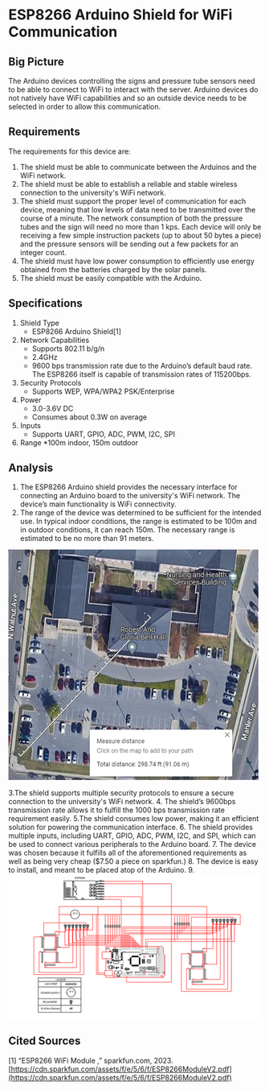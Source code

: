 # ESP8266 Arduino Shield for WiFi Communication

## Big Picture

The Arduino devices controlling the signs and pressure tube sensors need to be able to connect to WiFi to interact with the server. Arduino devices do not natively have WiFi capabilities and so an outside device needs to be selected in order to allow this communication.

## Requirements
The requirements for this device are:
1. The shield must be able to communicate between the Arduinos and the WiFi network.
2. The shield must be able to establish a reliable and stable wireless connection to the university's WiFi network.
3. The shield must support the proper level of communication for each device, meaning that low levels of data need to be transmitted over the course of a minute. The network consumption of both the pressure tubes and the sign will need no more than 1 kps. Each device will only be receiving a few simple instruction packets (up to about 50 bytes a piece) and the pressure sensors will be sending out a few packets for an integer count.
4. The shield must have low power consumption to efficiently use energy obtained from the batteries charged by the solar panels.
5. The shield must be easily compatible with the Arduino.

## Specifications

1. Shield Type
    * ESP8266 Arduino Shield[1]
2. Network Capabilities
    * Supports 802.11 b/g/n
    * 2.4GHz
    * 9600 bps transmission rate due to the Arduino’s default baud rate. The ESP8266 itself is capable of transmission rates of 115200bps.
3. Security Protocols
    * Supports WEP, WPA/WPA2 PSK/Enterprise
4. Power
    * 3.0-3.6V DC
    * Consumes about 0.3W on average
5. Inputs
    * Supports UART, GPIO, ADC, PWM, I2C, SPI
6. Range
    *100m indoor, 150m outdoor

## Analysis

1. The ESP8266 Arduino shield provides the necessary interface for connecting an Arduino board to the university's WiFi network. The device’s main functionality is WiFi connectivity.
2. The range of the device was determined to be sufficient for the intended use. In typical indoor conditions, the range is estimated to be 100m and in outdoor conditions, it can reach 150m. The necessary range is estimated to be no more than 91 meters.

 ![The distance measurement between the corner of the parking lot and the building.](../Images/distanceparkinglot.png)

3.The shield supports multiple security protocols to ensure a secure connection to the university's WiFi network.
4. The shield’s 9600bps transmission rate allows it to fulfill the 1000 bps transmission rate requirement easily.
5.The shield consumes low power, making it an efficient solution for powering the communication interface.
6. The shield provides multiple inputs, including UART, GPIO, ADC, PWM, I2C, and SPI, which can be used to connect various peripherals to the Arduino board.
7. The device was chosen because it fulfills all of the aforementioned requirements as well as being very cheap ($7.50 a piece on sparkfun.)
8. The device is easy to install, and meant to be placed atop of the Arduino.
9. ![Wiring diagram](../Images/esp8266-wiring-diagram.png)

## Cited Sources

[1] “ESP8266 WiFi Module ,” sparkfun.com, 2023.
[https://cdn.sparkfun.com/assets/f/e/5/6/f/ESP8266ModuleV2.pdf](https://cdn.sparkfun.com/assets/f/e/5/6/f/ESP8266ModuleV2.pdf)

